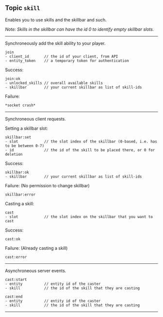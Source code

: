 ## Topic `skill`

Enables you to use skills and the skillbar and such.

_Note: Skills in the skillbar can have the id 0 to identify
empty skillbar slots._

---

Synchroneously add the skill ability to your player.

```
join
- client_id       // the id of your client, from API
- entity_token    // a temporary token for authentication
```

Success:

```
join:ok
- unlocked_skills // overall available skills
- skillbar        // your current skillbar as list of skill-ids
```

Failure:

```
*socket crash*
```

---

Synchroneous client requests.

Setting a skillbar slot:

```
skillbar:set
- slot            // the slot index of the skillbar (0-based, i.e. has to be between 0-7)
- id              // the id of the skill to be placed there, or 0 for deletion
```

Success:

```
skillbar:ok
- skillbar        // your current skillbar as list of skill-ids
```

Failure: (No permission to change skillbar)

```
skillbar:error
```

Casting a skill:

```
cast
- slot            // the slot index on the skillbar that you want to cast
```

Success:

```
cast:ok
```

Failure: (Already casting a skill)

```
cast:error
```

---

Asynchroneous server events.

```
cast:start
- entity          // entity id of the caster
- skill           // the id of the skill that they are casting
```

```
cast:end
- entity          // entity id of the caster
- skill           // the id of the skill that they are casting
```

---
